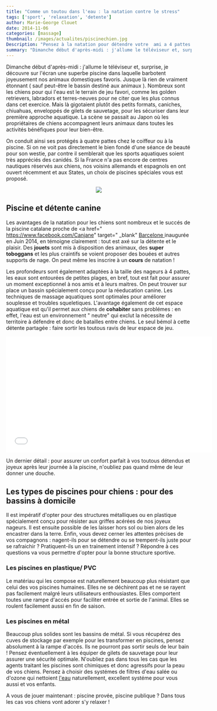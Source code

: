 ```yaml
---
title: "Comme un toutou dans l'eau : la natation contre le stress"
tags: ['sport', 'relaxation', 'detente']
author: Marie-George Clouet
date: 2014-11-06
categories: [massage]
thumbnail: /images/actualites/piscinechien.jpg
Description: "Pensez à la natation pour détendre votre  ami a 4 pattes et le socialiser : chez vous ou en extérieur, quel est le meilleur endroit ?"
summary: "Dimanche début d'après-midi : j'allume le téléviseur et, surprise, je découvre sur l'écran une superbe piscine dans laquelle barbotent joyeusement nos animaux domestiques favoris. Jusque là rien de vraiment étonnant ( sauf peut-être le bassin destiné aux animaux )."
---
```

Dimanche début d'après-midi : j'allume le téléviseur et, surprise, je découvre sur l'écran une superbe piscine dans laquelle barbotent joyeusement nos animaux domestiques favoris. Jusque là rien de vraiment étonnant ( sauf peut-être le bassin destiné aux animaux ). Nombreux sont les chiens pour qui l'eau est le terrain de jeu favori, comme les golden retrievers, labradors et terres-neuves pour ne citer que les plus connus dans cet exercice. Mais là gigotaient plutôt des petits formats, caniches, chiuahuas, enveloppés de gilets de sauvetage, pour les sécuriser dans leur première approche aquatique. La scène se passait au Japon où les propriétaires de chiens accompagnent leurs animaux dans toutes les activités bénéfiques pour leur bien-être.

On conduit ainsi ses protégés à quatre pattes chez le coiffeur ou à la piscine. Si on ne voit pas directement le bien fondé d'une séance de beauté pour son westie, par contre il semblerait que les sports aquatiques soient très appréciés des canidés. Si la France n'a pas encore de centres nautiques réservés aux chiens, nos voisins allemands et espagnols en ont ouvert récemment et aux States, un choix de piscines spéciales vous est proposé.

<p align="center"><img src= "/images/actualites/piscinechien.jpg"></p>

## Piscine et détente canine

Les avantages de la natation pour les chiens sont nombreux et le succés de la piscine catalane proche de <a href=" https://www.facebook.com/Canjane" target=" _blank" <a href="https://www.youtube.com/user/CesarMillan" target="_blank">Barcelone </a>
 inaugurée en Juin 2014, en témoigne clairement : tout est axé sur la détente et le plaisir. Des **jouets** sont mis à disposition des animaux, des **super toboggans** et les plus craintifs se voient proposer des bouées et autres supports de nage. On peut même les inscrire à un **cours** de natation !

Les profondeurs sont également adaptées à la  taille des nageurs à 4 pattes, les eaux sont entourées de petites plages, en bref, tout est fait pour assurer un moment exceptionnel à nos amis et à leurs maitres. On peut trouver sur place un bassin spécialement conçu pour la réeducation canine. Les techniques de massage aquatiques sont optimales pour améliorer souplesse et troubles squeletiques.
L'avantage également de cet espace aquatique est qu'il permet aux chiens de **cohabiter** sans problémes : en effet, l'eau est un environnement " neutre" qui exclut la nécessite de territoire à défendre et donc de batailles entre chiens. Le seul bémol à cette détente partagée : faire sortir les toutous ravis de leur espace de jeu.
<iframe width="560" height="315" src="//www.youtube.com/embed/XgNoKcsPgKA" frameborder="0" allowfullscreen></iframe>

Un dernier détail : pour assurer un confort parfait à vos toutous détendus et joyeux après leur journée à la piscine, n'oubliez pas quand même de leur donner une douche.

## Les types de piscines pour chiens : pour des bassins à domicile

Il est impératif d'opter pour des structures métalliques ou en plastique spécialement conçu pour résister aux griffes acérées de nos joyeux nageurs. Il est ensuite possible de les laisser hors sol ou bien alors de les encastrer dans la terre.
Enfin, vous devez cerner les attentes précises de vos compagnons : nagent-ils pour se détendre ou se trempent-ils juste pour se rafraichir ? Pratiquent-ils un en trainement intensif ? Répondre à ces questions va vous permettre d'opter pour la bonne structure sportive.
### Les piscines en plastique/ PVC
Le matériau qui les compose est naturellement beaucoup plus résistant que celui des vos piscines humaines. Elles ne se déchirent pas et ne se rayent pas facilement malgré leurs utilisateurs enthousiastes. Elles comportent toutes une rampe d'accés pour faciliter entrée et sortie de l'animal. Elles se roulent facilement aussi en fin de saison.

### Les piscines en métal
Beaucoup plus solides sont les bassins de métal. Si vous récupérez des cuves de stockage par exemple pour les transformer en piscines, pensez absolument à la rampe d'accés. Ils ne pourront pas sortir seuls de leur bain ! Pensez éventuellement à les équiper de gilets de sauvetage pour leur assurer une sécurité optimale.
N'oubliez pas dans tous les cas que les agents traitant les piscines sont chimiques et donc agressifs pour la peau de vos chiens. Pensez à choisir des systémes de filtres d'eau salée ou d'ozone qui nettoient <a href =" http://www.nytimes.com/2007/04/05/garden/05pools.html?pagewanted=all&_r=1&" target="_blank "> l'eau</A> naturellement, excellent systéme pour vous aussi et vos enfants.

A vous de jouer maintenant : piscine provée, piscine publique ? Dans tous les cas vos chiens vont adorer s'y relaxer !